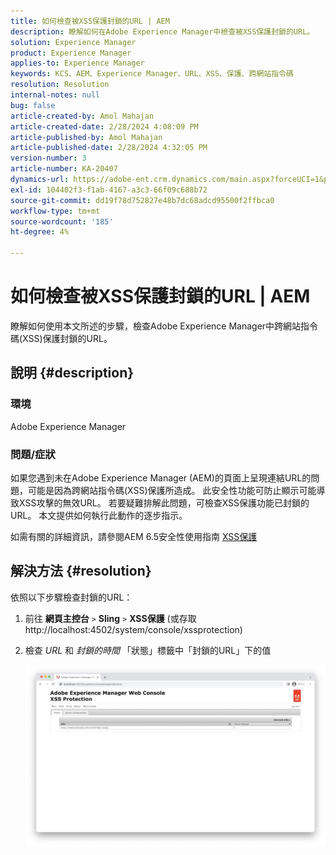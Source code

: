```yaml
---
title: 如何檢查被XSS保護封鎖的URL | AEM
description: 瞭解如何在Adobe Experience Manager中檢查被XSS保護封鎖的URL。
solution: Experience Manager
product: Experience Manager
applies-to: Experience Manager
keywords: KCS、AEM、Experience Manager、URL、XSS、保護、跨網站指令碼
resolution: Resolution
internal-notes: null
bug: false
article-created-by: Amol Mahajan
article-created-date: 2/28/2024 4:08:09 PM
article-published-by: Amol Mahajan
article-published-date: 2/28/2024 4:32:05 PM
version-number: 3
article-number: KA-20407
dynamics-url: https://adobe-ent.crm.dynamics.com/main.aspx?forceUCI=1&pagetype=entityrecord&etn=knowledgearticle&id=1e3ccc8d-53d6-ee11-9078-00224804dfb5
exl-id: 104402f3-f1ab-4167-a3c3-66f09c688b72
source-git-commit: dd19f78d752827e48b7dc68adcd95500f2ffbca0
workflow-type: tm+mt
source-wordcount: '185'
ht-degree: 4%

---
```


# 如何檢查被XSS保護封鎖的URL | AEM


瞭解如何使用本文所述的步驟，檢查Adobe Experience Manager中跨網站指令碼(XSS)保護封鎖的URL。

## 說明 {#description}


### <b>環境</b>

Adobe Experience Manager



### <b>問題/症狀</b>

如果您遇到未在Adobe Experience Manager (AEM)的頁面上呈現連結URL的問題，可能是因為跨網站指令碼(XSS)保護所造成。 此安全性功能可防止顯示可能導致XSS攻擊的無效URL。 若要疑難排解此問題，可檢查XSS保護功能已封鎖的URL。
本文提供如何執行此動作的逐步指示。

如需有關的詳細資訊，請參閱AEM 6.5安全性使用指南 [XSS保護](https://experienceleague.adobe.com/docs/experience-manager-65/developing/introduction/security.html)


## 解決方法 {#resolution}


依照以下步驟檢查封鎖的URL：

1. 前往 <b>網頁主控台</b> `>`  <b>Sling</b> `>`  <b>XSS保護</b> (或存取http://localhost:4502/system/console/xssprotection)


2. 檢查 *URL* 和 *封鎖的時間* 「狀態」標籤中「封鎖的URL」下的值

   ![](assets/c1d7a6cc-d521-ed11-b83e-0022480866ad.png)
